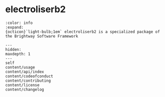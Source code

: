 # electroliserb2

```{button-link} https://docs.brightway.dev
:color: info
:expand:
{octicon}`light-bulb;1em` electroliserb2 is a specialized package of the Brightway Software Framework
```

```{toctree}
---
hidden:
maxdepth: 1
---
self
content/usage
content/api/index
content/codeofconduct
content/contributing
content/license
content/changelog
```
